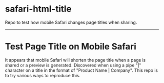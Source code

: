 # safari-html-title
Repo to test how mobile Safari changes page titles when sharing.

---

# Test Page Title on Mobile Safari
It appears that mobile Safari will shorten the page title when a page is shared or a preview is generated. Discovered when using a pipe "|" character on a title in the format of "Product Name | Company". This repo is to try various ways to reproduce this.